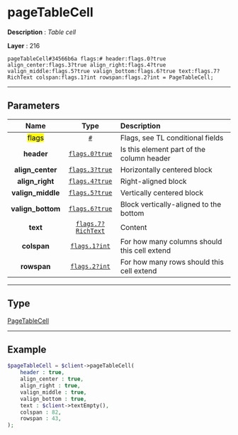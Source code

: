 # pageTableCell

**Description** : *Table cell*

**Layer** : 216

```tl
pageTableCell#34566b6a flags:# header:flags.0?true align_center:flags.3?true align_right:flags.4?true valign_middle:flags.5?true valign_bottom:flags.6?true text:flags.7?RichText colspan:flags.1?int rowspan:flags.2?int = PageTableCell;
```

---

## Parameters

| Name | Type | Description |
| :---: | :---: | :--- |
| <mark>flags</mark> | [`#`](type/#) | Flags, see TL conditional fields |
| **header** | [`flags.0?true`](type/true) | Is this element part of the column header |
| **align_center** | [`flags.3?true`](type/true) | Horizontally centered block |
| **align_right** | [`flags.4?true`](type/true) | Right-aligned block |
| **valign_middle** | [`flags.5?true`](type/true) | Vertically centered block |
| **valign_bottom** | [`flags.6?true`](type/true) | Block vertically-aligned to the bottom |
| **text** | [`flags.7?RichText`](type/RichText) | Content |
| **colspan** | [`flags.1?int`](type/int) | For how many columns should this cell extend |
| **rowspan** | [`flags.2?int`](type/int) | For how many rows should this cell extend |

---

## Type

[PageTableCell](type/PageTableCell)

---

## Example

```php
$pageTableCell = $client->pageTableCell(
	header : true,
	align_center : true,
	align_right : true,
	valign_middle : true,
	valign_bottom : true,
	text : $client->textEmpty(),
	colspan : 82,
	rowspan : 43,
);
```